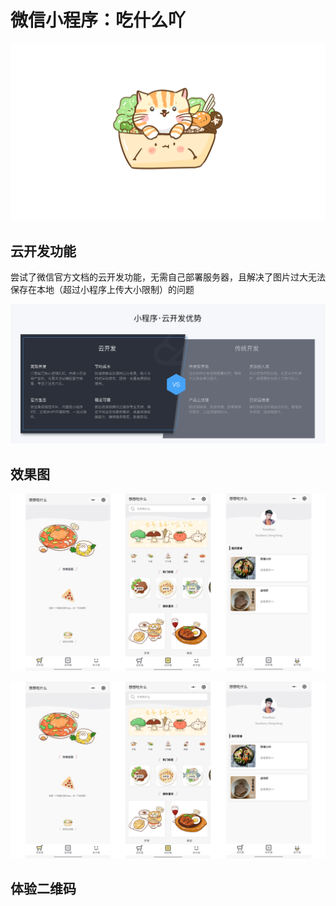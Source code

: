 # 微信小程序：吃什么吖
![logo](./logo.png)

## 云开发功能

尝试了微信官方文档的云开发功能，无需自己部署服务器，且解决了图片过大无法保存在本地（超过小程序上传大小限制）的问题

![cloud_dev](./cloud_dev.png)



## 效果图

![pic_1](./pic_1.png)



![pic_1](./pic_1.png)



## 体验二维码

